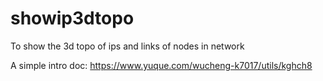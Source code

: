 # showip3dtopo
To show the 3d topo of ips and links of nodes in network


A simple intro doc:
https://www.yuque.com/wucheng-k7017/utils/kghch8
